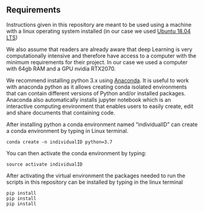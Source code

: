 ## Requirements
Instructions given in this repository are meant to be used using a machine with a linux operating system installed (in our case we used [Ubuntu 18.04 LTS](https://ubuntu.com/download/desktop))

We also assume that readers are already aware that deep Learning is very computationally intensive and therefore have access to a computer with the minimum requirements for their project. In our case we used a computer with 64gb RAM and a GPU nvidia RTX2070. 

We recommend installing python 3.x using [Anaconda](https://www.anaconda.com/distribution/). It is useful to work with anaconda python as it allows creating conda isolated environments that can contain different versions of Python and/or installed packages. Anaconda also automatically installs jupyter notebook which is an interactive computing environment that enables users to easily create, edit and share documents that containing code.

After installing python a conda environment named “individualID” can create a conda environment by typing in Linux terminal.
```console
conda create -n individualID python=3.7
```

You can then activate the conda environment by typing:
```console
source activate individualID
```

After activating the virtual environment the packages needed to run the scripts in this repository can be installed by typing in the linux terminal
```console
pip install 
pip install 
pip install 
```
